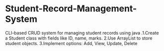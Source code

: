 # Student-Record-Management-System
CLI-based CRUD system for managing student records using java .1.Create a Student class with fields like ID, name, marks. 2.Use ArrayList to store student objects. 3.Implement options: Add, View, Update, Delete
